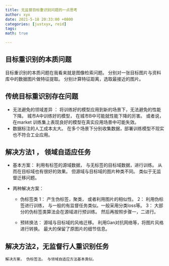 ```yaml
---
title: 无监督目标重识别问题的一点思考
author: xyx
date: 2021-5-18 20:33:00 +0800
categories: [justxyx, reid]
tags: 
math: true

---
```


## 目标重识别的本质问题
目标重识别的本质问题在我看来就是图像检索问题。 分别对一张目标图片与资料库中的数据图片做特征提取。 分别计算特征距离，选取最接近的图片。

## 传统目标重识别存在问题
- 无法避免的领域差异 ：
    将训练好的模型应用到新的场景下，无法避免的性能下降。
   城市A中训练好的模型， 在城市B中可能就性能下降的厉害。 或者说， 在market 训练集上表现良好的模型在真实应用场景中可能失效。
- 数据标注的人工成本太大。
   在多个场景下分别收集数据，部署训练模型不现实也不符合工业应用。

## 解决方法1 ， 领域自适应任务
- 基本方案： 
  利用有标签的源域数据， 与无标签的目标域数据，进行训练。 从而在目标域也有很好的效果。 但源域与目标域的图片种类不同。 类似于无监督迁移问题。

- 两种解决方案：
  - 伪标签类
    1： 产生伪标签，聚类， 或者利用图片的相似性。
    2： 利用伪标签进行训练， 与一般的有监督任务类似。一般采用分类loss等。
    3： 大部分的伪标签类算法会在源域进行预训练。 然后再按照步骤一，二进行。

  - 预转换法：
    源域与目标域的风格迁移。
    利用Gan对抗网络等，将图片风格进行转换。 最大的保留了原图片的细节信息。

## 解决方法2，无监督行人重识别任务
    解决方案， 伪标签法。 与领域自适应方法基本类似。

